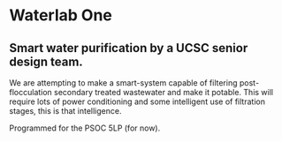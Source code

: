 # Waterlab One
## Smart water purification by a UCSC senior design team.

We are attempting to make a smart-system capable of filtering post-flocculation
secondary treated wastewater and make it potable. This will require lots of power conditioning and some intelligent use of filtration
stages, this is that intelligence. 

Programmed for the PSOC 5LP (for now).
